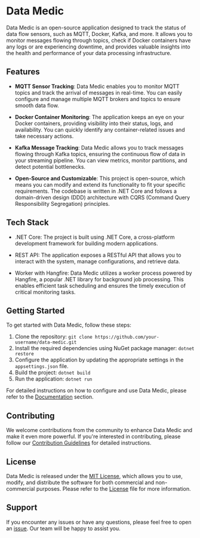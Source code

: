 # Data Medic

Data Medic is an open-source application designed to track the status of data flow sensors, such as MQTT, Docker, Kafka, and more. It allows you to monitor messages flowing through topics, check if Docker containers have any logs or are experiencing downtime, and provides valuable insights into the health and performance of your data processing infrastructure.

## Features

- **MQTT Sensor Tracking**: Data Medic enables you to monitor MQTT topics and track the arrival of messages in real-time. You can easily configure and manage multiple MQTT brokers and topics to ensure smooth data flow.

- **Docker Container Monitoring**: The application keeps an eye on your Docker containers, providing visibility into their status, logs, and availability. You can quickly identify any container-related issues and take necessary actions.

- **Kafka Message Tracking**: Data Medic allows you to track messages flowing through Kafka topics, ensuring the continuous flow of data in your streaming pipeline. You can view metrics, monitor partitions, and detect potential bottlenecks.

- **Open-Source and Customizable**: This project is open-source, which means you can modify and extend its functionality to fit your specific requirements. The codebase is written in .NET Core and follows a domain-driven design (DDD) architecture with CQRS (Command Query Responsibility Segregation) principles.

## Tech Stack

- .NET Core: The project is built using .NET Core, a cross-platform development framework for building modern applications.

- REST API: The application exposes a RESTful API that allows you to interact with the system, manage configurations, and retrieve data.

- Worker with Hangfire: Data Medic utilizes a worker process powered by Hangfire, a popular .NET library for background job processing. This enables efficient task scheduling and ensures the timely execution of critical monitoring tasks.

## Getting Started

To get started with Data Medic, follow these steps:

1. Clone the repository: `git clone https://github.com/your-username/data-medic.git`
2. Install the required dependencies using NuGet package manager: `dotnet restore`
3. Configure the application by updating the appropriate settings in the `appsettings.json` file.
4. Build the project: `dotnet build`
5. Run the application: `dotnet run`

For detailed instructions on how to configure and use Data Medic, please refer to the [Documentation](docs/README.md) section.

## Contributing

We welcome contributions from the community to enhance Data Medic and make it even more powerful. If you're interested in contributing, please follow our [Contribution Guidelines](CONTRIBUTING.md) for detailed instructions.

## License

Data Medic is released under the [MIT License](LICENSE), which allows you to use, modify, and distribute the software for both commercial and non-commercial purposes. Please refer to the [License](LICENSE) file for more information.

## Support

If you encounter any issues or have any questions, please feel free to open an [issue](https://github.com/your-username/data-medic/issues). Our team will be happy to assist you.
